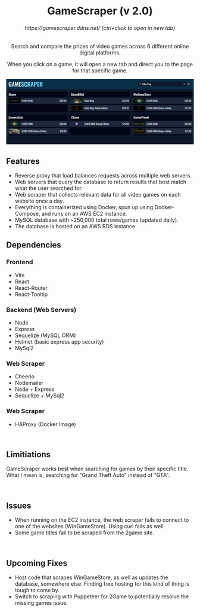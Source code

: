 <h1 align="center">GameScraper (v 2.0)</h1>
<h6 align="center">https://gamescraper.ddns.net/    (ctrl+click to open in new tab)</h6>
<p align="center">Search and compare the prices of video games across 6 different online digital platforms.</p>
<p align="center">When you click on a game, it will open a new tab and direct you to the page for that specific game.</p>
<img src='./images/search_results.png'>


<h2>Features</h2>
<ul>
  <li>Reverse proxy that load balances requests across multiple web servers.</li>
  <li>Web servers that query the database to return results that best match what the user searched for.</li>
  <li>Web scraper that collects relevant data for all video games on each website once a day.</li>
  <li>Everything is containerized using Docker, spun up using Docker-Compose, and runs on an AWS EC2 instance.</li>
  <li>MySQL database with ~250,000 total rows/games (updated daily).</li>
  <li>The database is hosted on an AWS RDS instance.</li>
</ul>


<h2>Dependencies</h2>
<h3>Frontend</h3>
<ul>
  <li>Vite</li>
  <li>React</li>
  <li>React-Router</li>
  <li>React-Tooltip</li>
</ul>
<h3>Backend (Web Servers)</h3>
<ul>
  <li>Node</li>
  <li>Express</li>
  <li>Sequelize (MySQL ORM)</li>
  <li>Helmet (basic express app security)</li>
  <li>MySql2</li>
</ul>
<h3>Web Scraper</h3>
<ul>
  <li>Cheerio</li>
  <li>Nodemailer</li>
  <li>Node + Express</li>
  <li>Sequelize + MySql2</li>
</ul>
<h3>Web Scraper</h3>
<ul>
  <li>HAProxy (Docker Image)</li>
</ul>
<br>

<h2>Limitiations</h2>
<p>GameScraper works best when searching for games by their specific title. What I mean is, searching for "Grand Theft Auto" instead of "GTA".</p>
<br>

<h2>Issues</h2>
<ul>
  <li>When running on the EC2 instance, the web scraper fails to connect to one of the websites (WinGameStore). Using curl fails as well.</li>
  <li>Some game titles fail to be scraped from the 2game site.</li>
</ul>
<br>

<h2>Upcoming Fixes</h2>
<ul>
  <li>Host code that scrapes WinGameStore, as well as updates the database, somewhere else. Finding free hosting for this kind of thing is tough to come by.</li>
  <li>Switch to scraping with Puppeteer for 2Game to potentially resolve the missing games issue.</li>
</ul>


